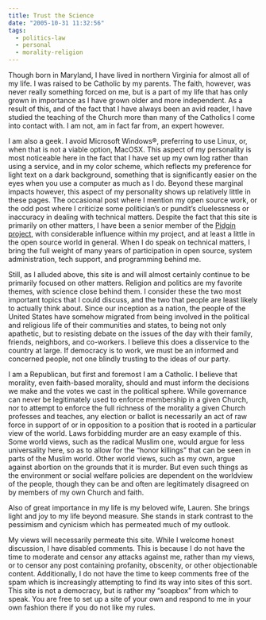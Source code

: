 ```yaml
---
title: Trust the Science
date: "2005-10-31 11:32:56"
tags:
  - politics-law
  - personal
  - morality-religion
---
```


Though born in Maryland, I have lived in northern Virginia for almost all of my life. I was raised to be Catholic by my parents. The faith, however, was never really something forced on me, but is a part of my life that has only grown in importance as I have grown older and more independent. As a result of this, and of the fact that I have always been an avid reader, I have studied the teaching of the Church more than many of the Catholics I come into contact with. I am not, am in fact far from, an expert however.

I am also a geek. I avoid Microsoft Windows®, preferring to use Linux, or, when that is not a viable option, MacOSX. This aspect of my personality is most noticeable here in the fact that I have set up my own log rather than using a service, and in my color scheme, which reflects my preference for light text on a dark background, something that is significantly easier on the eyes when you use a computer as much as I do. Beyond these marginal impacts however, this aspect of my personality shows up relatively little in these pages. The occasional post where I mention my open source work, or the odd post where I criticize some politician’s or pundit’s cluelessness or inaccuracy in dealing with technical matters. Despite the fact that this site is primarily on other matters, I have been a senior member of the [Pidgin project](http://www.pidgin.im), with considerable influence within my project, and at least a little in the open source world in general. When I do speak on technical matters, I bring the full weight of many years of participation in open source, system administration, tech support, and programming behind me.

Still, as I alluded above, this site is and will almost certainly continue to be primarily focused on other matters. Religion and politics are my favorite themes, with science close behind them. I consider these the two most important topics that I could discuss, and the two that people are least likely to actually think about. Since our inception as a nation, the people of the United States have somehow migrated from being involved in the political and religious life of their communities and states, to being not only apathetic, but to resisting debate on the issues of the day with their family, friends, neighbors, and co-workers. I believe this does a disservice to the country at large. If democracy is to work, we must be an informed and concerned people, not one blindly trusting to the ideas of our party.

I am a Republican, but first and foremost I am a Catholic. I believe that morality, even faith-based morality, should and must inform the decisions we make and the votes we cast in the political sphere. While governance can never be legitimately used to enforce membership in a given Church, nor to attempt to enforce the full richness of the morality a given Church professes and teaches, any election or ballot is necessarily an act of raw force in support of or in opposition to a position that is rooted in a particular view of the world. Laws forbidding murder are an easy example of this. Some world views, such as the radical Muslim one, would argue for less universality here, so as to allow for the “honor killings” that can be seen in parts of the Muslim world. Other world views, such as my own, argue against abortion on the grounds that it is murder. But even such things as the environment or social welfare policies are dependent on the worldview of the people, though they can be and often are legitimately disagreed on by members of my own Church and faith.

Also of great importance in my life is my beloved wife, Lauren. She brings light and joy to my life beyond measure. She stands in stark contrast to the pessimism and cynicism which has permeated much of my outlook.

My views will necessarily permeate this site. While I welcome honest discussion, I have disabled comments.  This is because I do not have the time to moderate and censor any attacks against me, rather than my views, or to censor any post containing profanity, obscenity, or other objectionable content. Additionally, I do not have the time to keep comments free of the spam which is increasingly attempting to find its way into sites of this sort. This site is not a democracy, but is rather my “soapbox” from which to speak. You are free to set up a site of your own and respond to me in your own fashion there if you do not like my rules.

